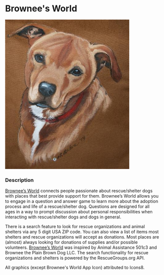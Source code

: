 # Brownee's World

![Brownee](brownee.png)

### Description

[Brownee’s World](https://itunes.apple.com/us/app/id1143337193) connects people passionate about rescue/shelter dogs with places that best provide support for them. Brownee’s World allows you to engage in a question and answer game to learn more about the adoption process and life of a rescue/shelter dog. Questions are designed for all ages in a way to prompt discussion about personal responsibilities when interacting with rescue/shelter dogs and dogs in general. 

There is a search feature to look for rescue organizations and animal shelters via any 5 digit USA ZIP code. You can also view a list of items most shelters and rescue organizations will accept as donations. Most places are (almost) always looking for donations of supplies and/or possible volunteers. [Brownee’s World](https://itunes.apple.com/us/app/id1143337193) was inspired by Animal Assistance 501c3 and Brownee the Plain Brown Dog LLC. The search functionality for rescue organizations and shelters is powered by the RescueGroups.org API.

All graphics (except Brownee's World App Icon) attributed to Icons8.
